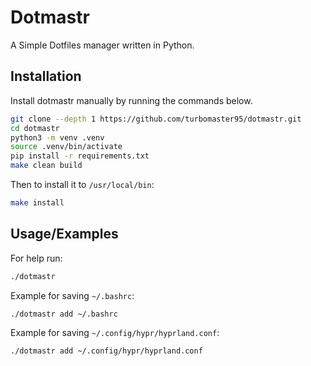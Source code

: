 # Dotmastr

A Simple Dotfiles manager written in Python.
## Installation

Install dotmastr manually by running the commands below.

```bash
git clone --depth 1 https://github.com/turbomaster95/dotmastr.git
cd dotmastr
python3 -m venv .venv
source .venv/bin/activate
pip install -r requirements.txt
make clean build
```

Then to install it to `/usr/local/bin`:
```bash
make install
```



    
## Usage/Examples


For help run:
```bash
./dotmastr
```

Example for saving `~/.bashrc`:
```bash
./dotmastr add ~/.bashrc
```

Example for saving `~/.config/hypr/hyprland.conf`:
```bash
./dotmastr add ~/.config/hypr/hyprland.conf
```




